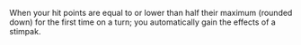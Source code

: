 When your hit points are equal to or lower than half their maximum (rounded down) for the first time on a turn; you automatically gain the effects of a stimpak.